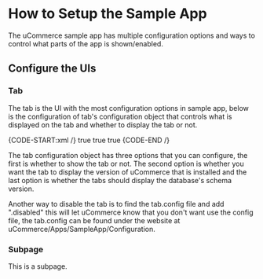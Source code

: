 ﻿# How to Setup the Sample App

The uCommerce sample app has multiple configuration options and ways to control what parts of the app is shown/enabled.


## Configure the UIs

### Tab

The tab is the UI with the most configuration options in sample app, below is the configuration of tab's configuration object that controls what is displayed on the tab and whether to display the tab or not.

{CODE-START:xml /}
<configuration>
	<components>
		<!-- Shows how you can control the value of properties on an object through castle windsor config -->
		<component
				id="SampleApp.TabConfiguration"
				service="SampleApp.Extensions.Configuration.TabConfiguration, SampleApp.Extensions"
				type="SampleApp.Extensions.Configuration.TabConfiguration, SampleApp.Extensions">
			<parameters>
				<ShowTab>true</ShowTab>
				<ShowUCommerceVersion>true</ShowUCommerceVersion>
				<ShowShemaVersion>true</ShowShemaVersion>
			</parameters>
		</component>
	</components>
</configuration>
{CODE-END /}

The tab configuration object has three options that you can configure, the first is whether to show the tab or not.
The second option is whether you want the tab to display the version of uCommerce that is installed and the last option is whether the tabs should display the database's schema version.

Another way to disable the tab is to find the tab.config file and add ".disabled" this will let uCommerce know that you don't want use the config file, the tab.config can be found under the website at uCommerce/Apps/SampleApp/Configuration.

### Subpage

This is a subpage.
